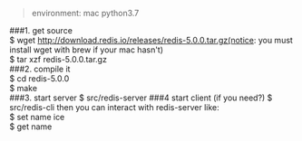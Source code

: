 > environment: mac python3.7

###1. get source  
$ wget http://download.redis.io/releases/redis-5.0.0.tar.gz(notice: you must install wget with brew if your mac hasn't)  
$ tar xzf redis-5.0.0.tar.gz  
###2. compile it  
$ cd redis-5.0.0  
$ make  
###3. start server
$ src/redis-server
###4 start client (if you need?)
$ src/redis-cli
then you can interact with redis-server like:  
$ set name ice  
$ get name
  
